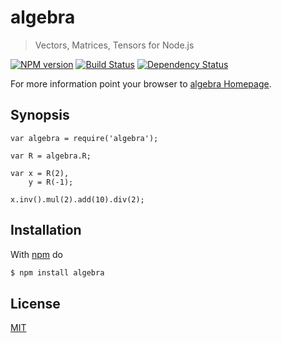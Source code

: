 # algebra

> Vectors, Matrices, Tensors for Node.js

[![NPM version](https://badge.fury.io/js/algebra.png)](http://badge.fury.io/js/algebra) [![Build Status](https://travis-ci.org/fibo/algebra.png?branch=master)](https://travis-ci.org/fibo/algebra?branch=master) [![Dependency Status](https://gemnasium.com/fibo/algebra.png)](https://gemnasium.com/fibo/algebra)

For more information point your browser to [algebra Homepage](http://g14n.info/algebra).

## Synopsis

```
var algebra = require('algebra');

var R = algebra.R;

var x = R(2),
    y = R(-1);

x.inv().mul(2).add(10).div(2);
```

## Installation

With [npm](https://npmjs.org/) do

```bash
$ npm install algebra
```

## License

[MIT](http://g14n.info/mit-licence)

